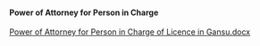 #### Power of Attorney for Person in Charge

[Power of Attorney for Person in Charge of Licence in Gansu.docx](https://badownload.s3.cn-north-1.jdcloud-oss.com/buchongziliao/gansu/gansushouquanshu.docx)
